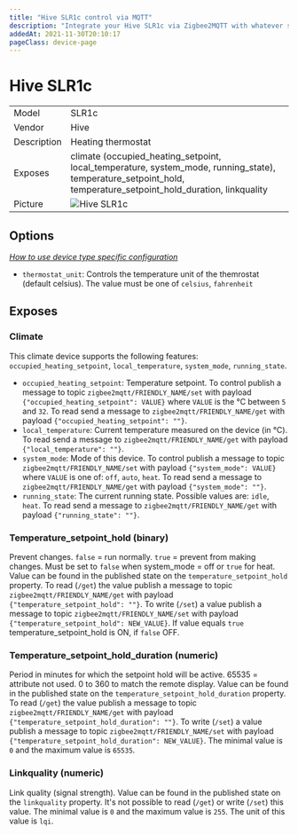 ```yaml
---
title: "Hive SLR1c control via MQTT"
description: "Integrate your Hive SLR1c via Zigbee2MQTT with whatever smart home infrastructure you are using without the vendors bridge or gateway."
addedAt: 2021-11-30T20:10:17
pageClass: device-page
---
```


<!-- !!!! -->
<!-- ATTENTION: This file is auto-generated through docgen! -->
<!-- You can only edit the "Notes"-Section between the two comment lines "Notes BEGIN" and "Notes END". -->
<!-- Do not use h1 or h2 heading within "## Notes"-Section. -->
<!-- !!!! -->

# Hive SLR1c

|     |     |
|-----|-----|
| Model | SLR1c  |
| Vendor  | Hive  |
| Description | Heating thermostat |
| Exposes | climate (occupied_heating_setpoint, local_temperature, system_mode, running_state), temperature_setpoint_hold, temperature_setpoint_hold_duration, linkquality |
| Picture | ![Hive SLR1c](https://www.zigbee2mqtt.io/images/devices/SLR1c.jpg) |


<!-- Notes BEGIN: You can edit here. Add "## Notes" headline if not already present. -->


<!-- Notes END: Do not edit below this line -->


## Options
*[How to use device type specific configuration](../guide/configuration/devices-groups.md#specific-device-options)*

* `thermostat_unit`: Controls the temperature unit of the themrostat (default celsius). The value must be one of `celsius`, `fahrenheit`


## Exposes

### Climate 
This climate device supports the following features: `occupied_heating_setpoint`, `local_temperature`, `system_mode`, `running_state`.
- `occupied_heating_setpoint`: Temperature setpoint. To control publish a message to topic `zigbee2mqtt/FRIENDLY_NAME/set` with payload `{"occupied_heating_setpoint": VALUE}` where `VALUE` is the °C between `5` and `32`. To read send a message to `zigbee2mqtt/FRIENDLY_NAME/get` with payload `{"occupied_heating_setpoint": ""}`.
- `local_temperature`: Current temperature measured on the device (in °C). To read send a message to `zigbee2mqtt/FRIENDLY_NAME/get` with payload `{"local_temperature": ""}`.
- `system_mode`: Mode of this device. To control publish a message to topic `zigbee2mqtt/FRIENDLY_NAME/set` with payload `{"system_mode": VALUE}` where `VALUE` is one of: `off`, `auto`, `heat`. To read send a message to `zigbee2mqtt/FRIENDLY_NAME/get` with payload `{"system_mode": ""}`.
- `running_state`: The current running state. Possible values are: `idle`, `heat`. To read send a message to `zigbee2mqtt/FRIENDLY_NAME/get` with payload `{"running_state": ""}`.

### Temperature_setpoint_hold (binary)
Prevent changes. `false` = run normally. `true` = prevent from making changes. Must be set to `false` when system_mode = off or `true` for heat.
Value can be found in the published state on the `temperature_setpoint_hold` property.
To read (`/get`) the value publish a message to topic `zigbee2mqtt/FRIENDLY_NAME/get` with payload `{"temperature_setpoint_hold": ""}`.
To write (`/set`) a value publish a message to topic `zigbee2mqtt/FRIENDLY_NAME/set` with payload `{"temperature_setpoint_hold": NEW_VALUE}`.
If value equals `true` temperature_setpoint_hold is ON, if `false` OFF.

### Temperature_setpoint_hold_duration (numeric)
Period in minutes for which the setpoint hold will be active. 65535 = attribute not used. 0 to 360 to match the remote display.
Value can be found in the published state on the `temperature_setpoint_hold_duration` property.
To read (`/get`) the value publish a message to topic `zigbee2mqtt/FRIENDLY_NAME/get` with payload `{"temperature_setpoint_hold_duration": ""}`.
To write (`/set`) a value publish a message to topic `zigbee2mqtt/FRIENDLY_NAME/set` with payload `{"temperature_setpoint_hold_duration": NEW_VALUE}`.
The minimal value is `0` and the maximum value is `65535`.

### Linkquality (numeric)
Link quality (signal strength).
Value can be found in the published state on the `linkquality` property.
It's not possible to read (`/get`) or write (`/set`) this value.
The minimal value is `0` and the maximum value is `255`.
The unit of this value is `lqi`.

